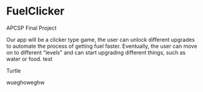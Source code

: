# FuelClicker
APCSP Final Project

Our app will be a clicker type game, the user can unlock different upgrades to automate the process of getting fuel faster.
Eventually, the user can move on to different "levels" and can start upgrading different things, such as water or food.
test

Turtle

wueghoweghw